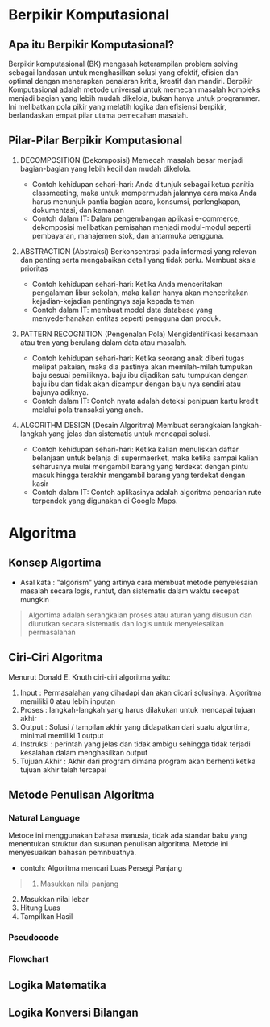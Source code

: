 # Berpikir Komputasional 

## Apa itu Berpikir Komputasional?
Berpikir komputasional (BK) mengasah keterampilan problem solving sebagai landasan untuk menghasilkan solusi yang efektif, efisien dan optimal dengan menerapkan penalaran kritis, kreatif dan mandiri.
Berpikir Komputasional adalah metode universal untuk memecah masalah kompleks menjadi bagian yang lebih mudah dikelola, bukan hanya untuk programmer. Ini melibatkan pola pikir yang melatih logika dan efisiensi berpikir, berlandaskan empat pilar utama pemecahan masalah.

## Pilar-Pilar Berpikir Komputasional
1) DECOMPOSITION (Dekomposisi)
   Memecah masalah besar menjadi bagian-bagian yang lebih kecil dan mudah dikelola.
   - Contoh kehidupan sehari-hari:
     Anda ditunjuk sebagai ketua panitia classmeeting, maka untuk mempermudah jalannya cara maka Anda harus menunjuk pantia bagian acara, konsumsi, perlengkapan, dokumentasi, dan kemanan
   - Contoh dalam IT:
     Dalam pengembangan aplikasi e-commerce, dekomposisi melibatkan pemisahan menjadi modul-modul seperti pembayaran, manajemen stok, dan antarmuka pengguna.
     
2) ABSTRACTION  (Abstraksi)
   Berkonsentrasi pada informasi yang relevan dan penting serta mengabaikan detail yang tidak perlu. Membuat skala prioritas 
   - Contoh kehidupan sehari-hari:
     Ketika Anda menceritakan pengalaman libur sekolah, maka kalian hanya akan menceritakan kejadian-kejadian pentingnya saja kepada teman
   - Contoh dalam IT:
     membuat model data database yang menyederhanakan entitas seperti pengguna dan produk.
     
3) PATTERN RECOGNITION (Pengenalan Pola)
   Mengidentifikasi kesamaan atau tren yang berulang dalam data atau masalah.
   - Contoh kehidupan sehari-hari:
     Ketika seorang anak diberi tugas melipat pakaian, maka dia pastinya akan memilah-milah tumpukan baju sesuai pemiliknya. baju ibu dijadikan satu tumpukan dengan baju ibu dan tidak akan dicampur dengan baju nya sendiri atau bajunya adiknya. 
   - Contoh dalam IT:
     Contoh nyata adalah deteksi penipuan kartu kredit melalui pola transaksi yang aneh.

4) ALGORITHM DESIGN (Desain Algoritma)
   Membuat serangkaian langkah-langkah yang jelas dan sistematis untuk mencapai solusi.
      - Contoh kehidupan sehari-hari:
        Ketika kalian menuliskan daftar belanjaan untuk belanja di supermaerket, maka ketika sampai kalian seharusnya mulai mengambil barang yang terdekat dengan pintu masuk hingga terakhir mengambil barang yang terdekat dengan kasir
   - Contoh dalam IT:
    Contoh aplikasinya adalah algoritma pencarian rute terpendek yang digunakan di Google Maps.


#  Algoritma
## Konsep Algortima
- Asal kata : "algorism" yang artinya cara membuat metode penyelesaian masalah secara logis, runtut, dan sistematis dalam waktu secepat mungkin
> Algortima adalah serangkaian proses atau aturan yang disusun dan diurutkan secara sistematis dan logis untuk menyelesaikan permasalahan

## Ciri-Ciri Algoritma 
Menurut Donald E. Knuth ciri-ciri algoritma yaitu:
1. Input : Permasalahan yang dihadapi dan akan dicari solusinya. Algoritma memiliki 0 atau lebih inputan
2. Proses : langkah-langkah yang harus dilakukan untuk mencapai tujuan akhir
3. Output : Solusi / tampilan akhir yang didapatkan dari suatu algortima, minimal memiliki 1 output
4. Instruksi : perintah yang jelas dan tidak ambigu sehingga tidak terjadi kesalahan dalam menghasilkan output
5. Tujuan Akhir : Akhir dari program dimana program akan berhenti ketika tujuan akhir telah tercapai

## Metode Penulisan Algoritma
### Natural Language 
Metoce ini menggunakan bahasa manusia, tidak ada standar baku yang menentukan struktur dan susunan penulisan algoritma. Metode ini menyesuaikan bahasan pemnbuatnya.
- contoh: Algoritma mencari Luas Persegi Panjang
> 1. Masukkan nilai panjang 
2. Masukkan nilai lebar 
3. Hitung Luas 
4. Tampilkan Hasil


### Pseudocode

### Flowchart

## Logika Matematika
## Logika Konversi Bilangan




   



